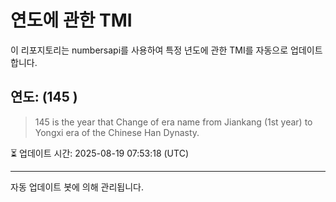 
# 연도에 관한 TMI

이 리포지토리는 numbersapi를 사용하여 특정 년도에 관한 TMI를 자동으로 업데이트합니다.

## 연도: (145 )
> 145 is the year that Change of era name from Jiankang (1st year) to Yongxi era of the Chinese Han Dynasty.

⏳ 업데이트 시간: 2025-08-19 07:53:18 (UTC)

---
자동 업데이트 봇에 의해 관리됩니다.
